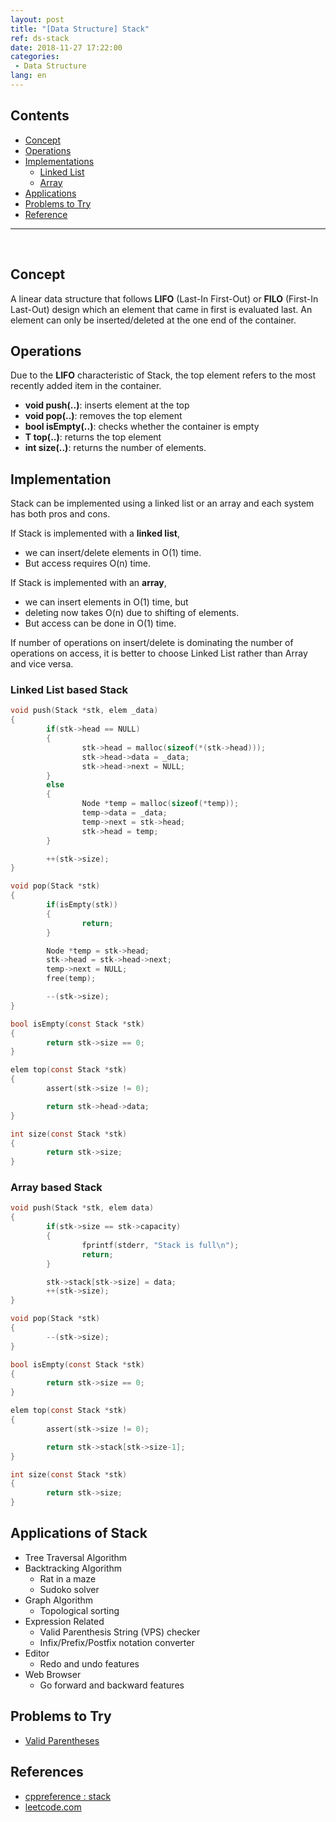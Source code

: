 ```yaml
---
layout: post
title: "[Data Structure] Stack"
ref: ds-stack
date: 2018-11-27 17:22:00
categories: 
 - Data Structure
lang: en
---
```


## Contents
- [Concept](#concept)
- [Operations](#op)
- [Implementations](#implement)
  * [Linked List](#linkedlist)
  * [Array](#array)
- [Applications](#app)
- [Problems to Try](#try)
- [Reference](#ref)
<hr />
<br />

## Concept <a id="concept"></a>
A linear data structure that follows **LIFO** (Last-In First-Out) or **FILO** (First-In Last-Out) design which an element that came in first is evaluated last. An element can only be inserted/deleted at the one end of the container.

## Operations <a id="op"></a>
Due to the **LIFO** characteristic of Stack, the top element refers to the most recently added item in the container.

 - **void push(..)**: inserts element at the top
 - **void pop(..)**: removes the top element
 - **bool isEmpty(..)**: checks whether the container is empty
 - **T top(..)**: returns the top element
 - **int size(..)**: returns the number of elements.

## Implementation <a id="implement"></a>
 Stack can be implemented using a linked list or an array and each system has both pros and cons.

 If Stack is implemented with a **linked list**,
 - we can insert/delete elements in O(1) time.
 - But access requires O(n) time.  

 If Stack is implemented with an **array**,
 - we can insert elements in O(1) time, but
 - deleting now takes O(n) due to shifting of elements. 
 - But access can be done in O(1) time.

 If number of operations on insert/delete is dominating the number of operations on access, it is better to choose Linked List rather than Array and vice versa.

### Linked List based Stack <a id="linkedlist"></a>

```c
void push(Stack *stk, elem _data)
{
        if(stk->head == NULL)
        {
                stk->head = malloc(sizeof(*(stk->head)));
                stk->head->data = _data;
                stk->head->next = NULL;
        }
        else
        {
                Node *temp = malloc(sizeof(*temp));
                temp->data = _data;
                temp->next = stk->head;
                stk->head = temp;
        }

        ++(stk->size);
}

void pop(Stack *stk)
{
        if(isEmpty(stk))
        {
                return;
        }

        Node *temp = stk->head;
        stk->head = stk->head->next;
        temp->next = NULL;
        free(temp);

        --(stk->size);
}

bool isEmpty(const Stack *stk)
{
        return stk->size == 0;
}

elem top(const Stack *stk)
{
        assert(stk->size != 0);

        return stk->head->data;
}

int size(const Stack *stk)
{
        return stk->size;
}
```

### Array based Stack <a id="array"></a>

```c
void push(Stack *stk, elem data)
{
        if(stk->size == stk->capacity)
        {
                fprintf(stderr, "Stack is full\n");
                return;
        }

        stk->stack[stk->size] = data;
        ++(stk->size);
}

void pop(Stack *stk)
{
        --(stk->size);
}

bool isEmpty(const Stack *stk)
{
        return stk->size == 0;
}

elem top(const Stack *stk)
{
        assert(stk->size != 0);

        return stk->stack[stk->size-1];
}

int size(const Stack *stk)
{
        return stk->size;
}
```

## Applications of Stack <a id="app"></a>
- Tree Traversal Algorithm
- Backtracking Algorithm
  * Rat in a maze
  * Sudoko solver
- Graph Algorithm
  * Topological sorting
- Expression Related
  + Valid Parenthesis String (VPS) checker
  + Infix/Prefix/Postfix notation converter
- Editor
  * Redo and undo features
- Web Browser
  * Go forward and backward  features

## Problems to Try <a id="try"></a>
  - [Valid Parentheses](https://leetcode.com/problems/valid-parentheses/)

## References <a id="ref"></a>
  - [cppreference : stack](https://en.cppreference.com/w/cpp/container/stack)
  - [leetcode.com](https://leetcode.com/)

